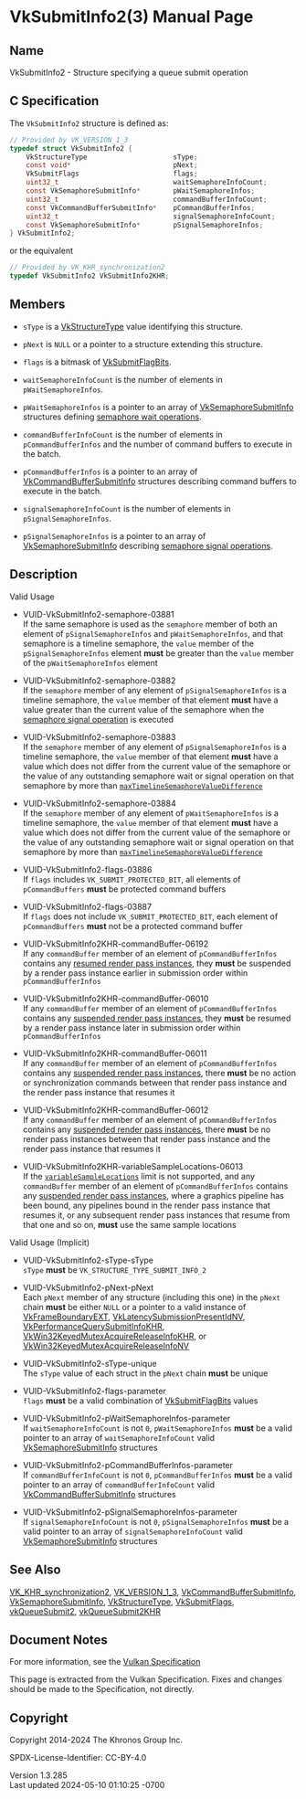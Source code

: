 # VkSubmitInfo2(3) Manual Page

## Name

VkSubmitInfo2 - Structure specifying a queue submit operation



## <a href="#_c_specification" class="anchor"></a>C Specification

The `VkSubmitInfo2` structure is defined as:

``` c
// Provided by VK_VERSION_1_3
typedef struct VkSubmitInfo2 {
    VkStructureType                     sType;
    const void*                         pNext;
    VkSubmitFlags                       flags;
    uint32_t                            waitSemaphoreInfoCount;
    const VkSemaphoreSubmitInfo*        pWaitSemaphoreInfos;
    uint32_t                            commandBufferInfoCount;
    const VkCommandBufferSubmitInfo*    pCommandBufferInfos;
    uint32_t                            signalSemaphoreInfoCount;
    const VkSemaphoreSubmitInfo*        pSignalSemaphoreInfos;
} VkSubmitInfo2;
```

or the equivalent

``` c
// Provided by VK_KHR_synchronization2
typedef VkSubmitInfo2 VkSubmitInfo2KHR;
```

## <a href="#_members" class="anchor"></a>Members

- `sType` is a [VkStructureType](https://registry.khronos.org/vulkan/specs/1.3-extensions/man/html/VkStructureType.html) value identifying
  this structure.

- `pNext` is `NULL` or a pointer to a structure extending this
  structure.

- `flags` is a bitmask of [VkSubmitFlagBits](https://registry.khronos.org/vulkan/specs/1.3-extensions/man/html/VkSubmitFlagBits.html).

- `waitSemaphoreInfoCount` is the number of elements in
  `pWaitSemaphoreInfos`.

- `pWaitSemaphoreInfos` is a pointer to an array of
  [VkSemaphoreSubmitInfo](https://registry.khronos.org/vulkan/specs/1.3-extensions/man/html/VkSemaphoreSubmitInfo.html) structures
  defining <a
  href="https://registry.khronos.org/vulkan/specs/1.3-extensions/html/vkspec.html#synchronization-semaphores-waiting"
  target="_blank" rel="noopener">semaphore wait operations</a>.

- `commandBufferInfoCount` is the number of elements in
  `pCommandBufferInfos` and the number of command buffers to execute in
  the batch.

- `pCommandBufferInfos` is a pointer to an array of
  [VkCommandBufferSubmitInfo](https://registry.khronos.org/vulkan/specs/1.3-extensions/man/html/VkCommandBufferSubmitInfo.html) structures
  describing command buffers to execute in the batch.

- `signalSemaphoreInfoCount` is the number of elements in
  `pSignalSemaphoreInfos`.

- `pSignalSemaphoreInfos` is a pointer to an array of
  [VkSemaphoreSubmitInfo](https://registry.khronos.org/vulkan/specs/1.3-extensions/man/html/VkSemaphoreSubmitInfo.html) describing <a
  href="https://registry.khronos.org/vulkan/specs/1.3-extensions/html/vkspec.html#synchronization-semaphores-signaling"
  target="_blank" rel="noopener">semaphore signal operations</a>.

## <a href="#_description" class="anchor"></a>Description

Valid Usage

- <a href="#VUID-VkSubmitInfo2-semaphore-03881"
  id="VUID-VkSubmitInfo2-semaphore-03881"></a>
  VUID-VkSubmitInfo2-semaphore-03881  
  If the same semaphore is used as the `semaphore` member of both an
  element of `pSignalSemaphoreInfos` and `pWaitSemaphoreInfos`, and that
  semaphore is a timeline semaphore, the `value` member of the
  `pSignalSemaphoreInfos` element **must** be greater than the `value`
  member of the `pWaitSemaphoreInfos` element

- <a href="#VUID-VkSubmitInfo2-semaphore-03882"
  id="VUID-VkSubmitInfo2-semaphore-03882"></a>
  VUID-VkSubmitInfo2-semaphore-03882  
  If the `semaphore` member of any element of `pSignalSemaphoreInfos` is
  a timeline semaphore, the `value` member of that element **must** have
  a value greater than the current value of the semaphore when the <a
  href="https://registry.khronos.org/vulkan/specs/1.3-extensions/html/vkspec.html#synchronization-semaphores-signaling"
  target="_blank" rel="noopener">semaphore signal operation</a> is
  executed

- <a href="#VUID-VkSubmitInfo2-semaphore-03883"
  id="VUID-VkSubmitInfo2-semaphore-03883"></a>
  VUID-VkSubmitInfo2-semaphore-03883  
  If the `semaphore` member of any element of `pSignalSemaphoreInfos` is
  a timeline semaphore, the `value` member of that element **must** have
  a value which does not differ from the current value of the semaphore
  or the value of any outstanding semaphore wait or signal operation on
  that semaphore by more than <a
  href="https://registry.khronos.org/vulkan/specs/1.3-extensions/html/vkspec.html#limits-maxTimelineSemaphoreValueDifference"
  target="_blank"
  rel="noopener"><code>maxTimelineSemaphoreValueDifference</code></a>

- <a href="#VUID-VkSubmitInfo2-semaphore-03884"
  id="VUID-VkSubmitInfo2-semaphore-03884"></a>
  VUID-VkSubmitInfo2-semaphore-03884  
  If the `semaphore` member of any element of `pWaitSemaphoreInfos` is a
  timeline semaphore, the `value` member of that element **must** have a
  value which does not differ from the current value of the semaphore or
  the value of any outstanding semaphore wait or signal operation on
  that semaphore by more than <a
  href="https://registry.khronos.org/vulkan/specs/1.3-extensions/html/vkspec.html#limits-maxTimelineSemaphoreValueDifference"
  target="_blank"
  rel="noopener"><code>maxTimelineSemaphoreValueDifference</code></a>

- <a href="#VUID-VkSubmitInfo2-flags-03886"
  id="VUID-VkSubmitInfo2-flags-03886"></a>
  VUID-VkSubmitInfo2-flags-03886  
  If `flags` includes `VK_SUBMIT_PROTECTED_BIT`, all elements of
  `pCommandBuffers` **must** be protected command buffers

- <a href="#VUID-VkSubmitInfo2-flags-03887"
  id="VUID-VkSubmitInfo2-flags-03887"></a>
  VUID-VkSubmitInfo2-flags-03887  
  If `flags` does not include `VK_SUBMIT_PROTECTED_BIT`, each element of
  `pCommandBuffers` **must** not be a protected command buffer

- <a href="#VUID-VkSubmitInfo2KHR-commandBuffer-06192"
  id="VUID-VkSubmitInfo2KHR-commandBuffer-06192"></a>
  VUID-VkSubmitInfo2KHR-commandBuffer-06192  
  If any `commandBuffer` member of an element of `pCommandBufferInfos`
  contains any <a
  href="https://registry.khronos.org/vulkan/specs/1.3-extensions/html/vkspec.html#renderpass-suspension"
  target="_blank" rel="noopener">resumed render pass instances</a>, they
  **must** be suspended by a render pass instance earlier in submission
  order within `pCommandBufferInfos`

- <a href="#VUID-VkSubmitInfo2KHR-commandBuffer-06010"
  id="VUID-VkSubmitInfo2KHR-commandBuffer-06010"></a>
  VUID-VkSubmitInfo2KHR-commandBuffer-06010  
  If any `commandBuffer` member of an element of `pCommandBufferInfos`
  contains any <a
  href="https://registry.khronos.org/vulkan/specs/1.3-extensions/html/vkspec.html#renderpass-suspension"
  target="_blank" rel="noopener">suspended render pass instances</a>,
  they **must** be resumed by a render pass instance later in submission
  order within `pCommandBufferInfos`

- <a href="#VUID-VkSubmitInfo2KHR-commandBuffer-06011"
  id="VUID-VkSubmitInfo2KHR-commandBuffer-06011"></a>
  VUID-VkSubmitInfo2KHR-commandBuffer-06011  
  If any `commandBuffer` member of an element of `pCommandBufferInfos`
  contains any <a
  href="https://registry.khronos.org/vulkan/specs/1.3-extensions/html/vkspec.html#renderpass-suspension"
  target="_blank" rel="noopener">suspended render pass instances</a>,
  there **must** be no action or synchronization commands between that
  render pass instance and the render pass instance that resumes it

- <a href="#VUID-VkSubmitInfo2KHR-commandBuffer-06012"
  id="VUID-VkSubmitInfo2KHR-commandBuffer-06012"></a>
  VUID-VkSubmitInfo2KHR-commandBuffer-06012  
  If any `commandBuffer` member of an element of `pCommandBufferInfos`
  contains any <a
  href="https://registry.khronos.org/vulkan/specs/1.3-extensions/html/vkspec.html#renderpass-suspension"
  target="_blank" rel="noopener">suspended render pass instances</a>,
  there **must** be no render pass instances between that render pass
  instance and the render pass instance that resumes it

- <a href="#VUID-VkSubmitInfo2KHR-variableSampleLocations-06013"
  id="VUID-VkSubmitInfo2KHR-variableSampleLocations-06013"></a>
  VUID-VkSubmitInfo2KHR-variableSampleLocations-06013  
  If the <a
  href="https://registry.khronos.org/vulkan/specs/1.3-extensions/html/vkspec.html#limits-variableSampleLocations"
  target="_blank" rel="noopener"><code>variableSampleLocations</code></a>
  limit is not supported, and any `commandBuffer` member of an element
  of `pCommandBufferInfos` contains any <a
  href="https://registry.khronos.org/vulkan/specs/1.3-extensions/html/vkspec.html#renderpass-suspension"
  target="_blank" rel="noopener">suspended render pass instances</a>,
  where a graphics pipeline has been bound, any pipelines bound in the
  render pass instance that resumes it, or any subsequent render pass
  instances that resume from that one and so on, **must** use the same
  sample locations

Valid Usage (Implicit)

- <a href="#VUID-VkSubmitInfo2-sType-sType"
  id="VUID-VkSubmitInfo2-sType-sType"></a>
  VUID-VkSubmitInfo2-sType-sType  
  `sType` **must** be `VK_STRUCTURE_TYPE_SUBMIT_INFO_2`

- <a href="#VUID-VkSubmitInfo2-pNext-pNext"
  id="VUID-VkSubmitInfo2-pNext-pNext"></a>
  VUID-VkSubmitInfo2-pNext-pNext  
  Each `pNext` member of any structure (including this one) in the
  `pNext` chain **must** be either `NULL` or a pointer to a valid
  instance of [VkFrameBoundaryEXT](https://registry.khronos.org/vulkan/specs/1.3-extensions/man/html/VkFrameBoundaryEXT.html),
  [VkLatencySubmissionPresentIdNV](https://registry.khronos.org/vulkan/specs/1.3-extensions/man/html/VkLatencySubmissionPresentIdNV.html),
  [VkPerformanceQuerySubmitInfoKHR](https://registry.khronos.org/vulkan/specs/1.3-extensions/man/html/VkPerformanceQuerySubmitInfoKHR.html),
  [VkWin32KeyedMutexAcquireReleaseInfoKHR](https://registry.khronos.org/vulkan/specs/1.3-extensions/man/html/VkWin32KeyedMutexAcquireReleaseInfoKHR.html),
  or
  [VkWin32KeyedMutexAcquireReleaseInfoNV](https://registry.khronos.org/vulkan/specs/1.3-extensions/man/html/VkWin32KeyedMutexAcquireReleaseInfoNV.html)

- <a href="#VUID-VkSubmitInfo2-sType-unique"
  id="VUID-VkSubmitInfo2-sType-unique"></a>
  VUID-VkSubmitInfo2-sType-unique  
  The `sType` value of each struct in the `pNext` chain **must** be
  unique

- <a href="#VUID-VkSubmitInfo2-flags-parameter"
  id="VUID-VkSubmitInfo2-flags-parameter"></a>
  VUID-VkSubmitInfo2-flags-parameter  
  `flags` **must** be a valid combination of
  [VkSubmitFlagBits](https://registry.khronos.org/vulkan/specs/1.3-extensions/man/html/VkSubmitFlagBits.html) values

- <a href="#VUID-VkSubmitInfo2-pWaitSemaphoreInfos-parameter"
  id="VUID-VkSubmitInfo2-pWaitSemaphoreInfos-parameter"></a>
  VUID-VkSubmitInfo2-pWaitSemaphoreInfos-parameter  
  If `waitSemaphoreInfoCount` is not `0`, `pWaitSemaphoreInfos` **must**
  be a valid pointer to an array of `waitSemaphoreInfoCount` valid
  [VkSemaphoreSubmitInfo](https://registry.khronos.org/vulkan/specs/1.3-extensions/man/html/VkSemaphoreSubmitInfo.html) structures

- <a href="#VUID-VkSubmitInfo2-pCommandBufferInfos-parameter"
  id="VUID-VkSubmitInfo2-pCommandBufferInfos-parameter"></a>
  VUID-VkSubmitInfo2-pCommandBufferInfos-parameter  
  If `commandBufferInfoCount` is not `0`, `pCommandBufferInfos` **must**
  be a valid pointer to an array of `commandBufferInfoCount` valid
  [VkCommandBufferSubmitInfo](https://registry.khronos.org/vulkan/specs/1.3-extensions/man/html/VkCommandBufferSubmitInfo.html) structures

- <a href="#VUID-VkSubmitInfo2-pSignalSemaphoreInfos-parameter"
  id="VUID-VkSubmitInfo2-pSignalSemaphoreInfos-parameter"></a>
  VUID-VkSubmitInfo2-pSignalSemaphoreInfos-parameter  
  If `signalSemaphoreInfoCount` is not `0`, `pSignalSemaphoreInfos`
  **must** be a valid pointer to an array of `signalSemaphoreInfoCount`
  valid [VkSemaphoreSubmitInfo](https://registry.khronos.org/vulkan/specs/1.3-extensions/man/html/VkSemaphoreSubmitInfo.html) structures

## <a href="#_see_also" class="anchor"></a>See Also

[VK_KHR_synchronization2](https://registry.khronos.org/vulkan/specs/1.3-extensions/man/html/VK_KHR_synchronization2.html),
[VK_VERSION_1_3](https://registry.khronos.org/vulkan/specs/1.3-extensions/man/html/VK_VERSION_1_3.html),
[VkCommandBufferSubmitInfo](https://registry.khronos.org/vulkan/specs/1.3-extensions/man/html/VkCommandBufferSubmitInfo.html),
[VkSemaphoreSubmitInfo](https://registry.khronos.org/vulkan/specs/1.3-extensions/man/html/VkSemaphoreSubmitInfo.html),
[VkStructureType](https://registry.khronos.org/vulkan/specs/1.3-extensions/man/html/VkStructureType.html),
[VkSubmitFlags](https://registry.khronos.org/vulkan/specs/1.3-extensions/man/html/VkSubmitFlags.html),
[vkQueueSubmit2](https://registry.khronos.org/vulkan/specs/1.3-extensions/man/html/vkQueueSubmit2.html),
[vkQueueSubmit2KHR](https://registry.khronos.org/vulkan/specs/1.3-extensions/man/html/vkQueueSubmit2KHR.html)

## <a href="#_document_notes" class="anchor"></a>Document Notes

For more information, see the <a
href="https://registry.khronos.org/vulkan/specs/1.3-extensions/html/vkspec.html#VkSubmitInfo2"
target="_blank" rel="noopener">Vulkan Specification</a>

This page is extracted from the Vulkan Specification. Fixes and changes
should be made to the Specification, not directly.

## <a href="#_copyright" class="anchor"></a>Copyright

Copyright 2014-2024 The Khronos Group Inc.

SPDX-License-Identifier: CC-BY-4.0

Version 1.3.285  
Last updated 2024-05-10 01:10:25 -0700
